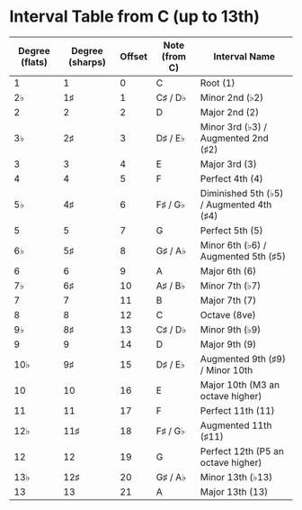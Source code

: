 # Interval Table from C (up to 13th)

| Degree (flats) | Degree (sharps) | Offset | Note (from C) | Interval Name |
|----------------|-----------------|--------|---------------|---------------|
| 1              | 1               | 0      | C             | Root (1) |
| 2♭             | 1♯              | 1      | C♯ / D♭       | Minor 2nd (♭2) |
| 2              | 2               | 2      | D             | Major 2nd (2) |
| 3♭             | 2♯              | 3      | D♯ / E♭       | Minor 3rd (♭3) / Augmented 2nd (♯2) |
| 3              | 3               | 4      | E             | Major 3rd (3) |
| 4              | 4               | 5      | F             | Perfect 4th (4) |
| 5♭             | 4♯              | 6      | F♯ / G♭       | Diminished 5th (♭5) / Augmented 4th (♯4) |
| 5              | 5               | 7      | G             | Perfect 5th (5) |
| 6♭             | 5♯              | 8      | G♯ / A♭       | Minor 6th (♭6) / Augmented 5th (♯5) |
| 6              | 6               | 9      | A             | Major 6th (6) |
| 7♭             | 6♯              | 10     | A♯ / B♭       | Minor 7th (♭7) |
| 7              | 7               | 11     | B             | Major 7th (7) |
| 8              | 8               | 12     | C             | Octave (8ve) |
| 9♭             | 8♯              | 13     | C♯ / D♭       | Minor 9th (♭9) |
| 9              | 9               | 14     | D             | Major 9th (9) |
| 10♭            | 9♯              | 15     | D♯ / E♭       | Augmented 9th (♯9) / Minor 10th |
| 10             | 10              | 16     | E             | Major 10th (M3 an octave higher) |
| 11             | 11              | 17     | F             | Perfect 11th (11) |
| 12♭            | 11♯             | 18     | F♯ / G♭       | Augmented 11th (♯11) |
| 12             | 12              | 19     | G             | Perfect 12th (P5 an octave higher) |
| 13♭            | 12♯             | 20     | G♯ / A♭       | Minor 13th (♭13) |
| 13             | 13              | 21     | A             | Major 13th (13) |
